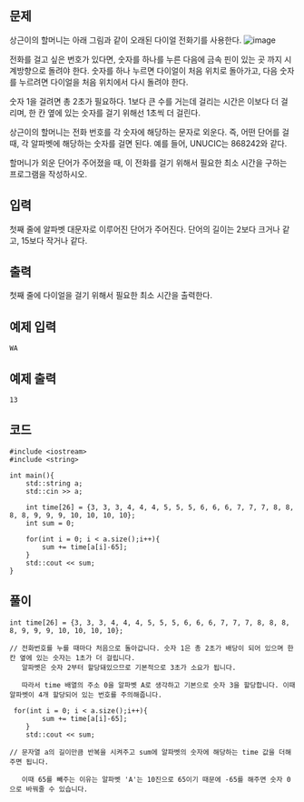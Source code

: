 ## 문제 
상근이의 할머니는 아래 그림과 같이 오래된 다이얼 전화기를 사용한다.
![image](https://github.com/khw274/Coding-Test/assets/125671828/3cc02e2a-693a-4390-9e86-e47b8c568082)

전화를 걸고 싶은 번호가 있다면, 숫자를 하나를 누른 다음에 금속 핀이 있는 곳 까지 시계방향으로 돌려야 한다. 숫자를 하나 누르면 다이얼이 처음 위치로 돌아가고, 다음 숫자를 누르려면 다이얼을 처음 위치에서 다시 돌려야 한다.

숫자 1을 걸려면 총 2초가 필요하다. 1보다 큰 수를 거는데 걸리는 시간은 이보다 더 걸리며, 한 칸 옆에 있는 숫자를 걸기 위해선 1초씩 더 걸린다.

상근이의 할머니는 전화 번호를 각 숫자에 해당하는 문자로 외운다. 즉, 어떤 단어를 걸 때, 각 알파벳에 해당하는 숫자를 걸면 된다. 예를 들어, UNUCIC는 868242와 같다.

할머니가 외운 단어가 주어졌을 때, 이 전화를 걸기 위해서 필요한 최소 시간을 구하는 프로그램을 작성하시오.
## 입력
첫째 줄에 알파벳 대문자로 이루어진 단어가 주어진다. 단어의 길이는 2보다 크거나 같고, 15보다 작거나 같다.


## 출력
첫째 줄에 다이얼을 걸기 위해서 필요한 최소 시간을 출력한다.


## 예제 입력 
```
WA
```

## 예제 출력  
```
13
```
## 코드
```
#include <iostream>
#include <string>

int main(){
    std::string a;
    std::cin >> a;
    
    int time[26] = {3, 3, 3, 4, 4, 4, 5, 5, 5, 6, 6, 6, 7, 7, 7, 8, 8, 8, 8, 9, 9, 9, 10, 10, 10, 10};
    int sum = 0;

    for(int i = 0; i < a.size();i++){
        sum += time[a[i]-65];
    }
    std::cout << sum;
}
```
## 풀이
```
int time[26] = {3, 3, 3, 4, 4, 4, 5, 5, 5, 6, 6, 6, 7, 7, 7, 8, 8, 8, 8, 9, 9, 9, 10, 10, 10, 10};

// 전화번호를 누를 때마다 처음으로 돌아갑니다. 숫자 1은 총 2초가 배당이 되어 있으며 한 칸 옆에 있는 숫자는 1초가 더 걸립니다.  
   알파벳은 숫자 2부터 할당돼있으므로 기본적으로 3초가 소요가 됩니다.

   따라서 time 배열의 주소 0을 알파벳 A로 생각하고 기본으로 숫자 3을 할당합니다. 이때 알파벳이 4개 할당되어 있는 번호를 주의해줍니다.

```

```
 for(int i = 0; i < a.size();i++){
        sum += time[a[i]-65];
    }
    std::cout << sum;

// 문자열 a의 길이만큼 반복을 시켜주고 sum에 알파벳의 숫자에 해당하는 time 값을 더해주면 됩니다.

   이때 65를 빼주는 이유는 알파벳 'A'는 10진으로 65이기 때문에 -65를 해주면 숫자 0으로 바꿔줄 수 있습니다.
```
